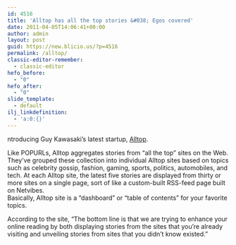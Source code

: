 ```yaml
---
id: 4516
title: 'Alltop has all the top stories &#038; Egos covered'
date: 2011-04-05T14:06:41+00:00
author: admin
layout: post
guid: https://new.blicio.us/?p=4516
permalink: /alltop/
classic-editor-remember:
  - classic-editor
hefo_before:
  - "0"
hefo_after:
  - "0"
slide_template:
  - default
ilj_linkdefinition:
  - 'a:0:{}'
---
```

ntroducing Guy Kawasaki’s latest startup, [Alltop](https://alltop.com/).

Like POPURLs, Alltop aggregates stories from “all the top” sites on the Web. They’ve grouped these collection into individual Alltop sites based on topics such as celebrity gossip, fashion, gaming, sports, politics, automobiles, and tech. At each Alltop site, the latest five stories are displayed from thirty or more sites on a single page, sort of like a custom-built RSS-feed page built on Netvibes.  
Basically, Alltop site is a “dashboard” or “table of contents” for your favorite topics.

According to the site, “The bottom line is that we are trying to enhance your online reading by both displaying stories from the sites that you’re already visiting and unveiling stories from sites that you didn’t know existed.”
